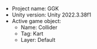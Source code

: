 <!-- UNITY CODE ASSIST INSTRUCTIONS START -->
- Project name: GGK
- Unity version: Unity 2022.3.38f1
- Active game object:
  - Name: Collider
  - Tag: Kart
  - Layer: Default
<!-- UNITY CODE ASSIST INSTRUCTIONS END -->